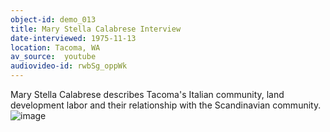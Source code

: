 ```yaml
---
object-id: demo_013
title: Mary Stella Calabrese Interview 
date-interviewed: 1975-11-13
location: Tacoma, WA
av_source:  youtube
audiovideo-id: rwbSg_oppWk
---
```


Mary Stella Calabrese describes Tacoma's Italian community, land development labor and their relationship with the Scandinavian community. 
![image](https://user-images.githubusercontent.com/85772373/166004794-ea38db9a-bc5f-4b03-a521-7c4b7fba280f.png)
